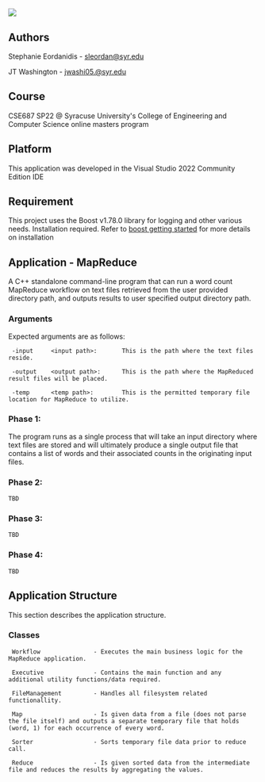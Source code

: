 <h1><img src="https://fastly.cdn.syracuse.edu/logos/syr_eng-comp-science_full.svg"></h1>


## Authors
Stephanie Eordanidis - sleordan@syr.edu

JT Washington - jwashi05.@syr.edu

## Course
CSE687 SP22 @ Syracuse University's College of Engineering and Computer Science online masters program

## Platform
This application was developed in the Visual Studio 2022 Community Edition IDE

## Requirement
This project uses the Boost v1.78.0 library for logging and other various needs. Installation required. Refer to <a href="https://www.boost.org/doc/libs/1_78_0/more/getting_started/index.html">boost getting started</a> for more details on installation

## Application - MapReduce
A C++ standalone command-line program that can run a word count MapReduce workflow on text files retrieved from the user provided directory path, and outputs results to user specified output directory path.

### Arguments
Expected arguments are as follows:

	 -input 	<input path>: 		This is the path where the text files reside.
	 
	 -output 	<output path>: 		This is the path where the MapReduced result files will be placed.
	 
	 -temp 		<temp path>: 		This is the permitted temporary file location for MapReduce to utilize.
	
	
### Phase 1: 
The program runs as a single process that will take an input directory where text files are stored and will ultimately produce a single output file that contains a list of words and their associated counts in the originating input files.

### Phase 2:
	TBD

### Phase 3:
	TBD

### Phase 4:
	TBD

## Application Structure
This section describes the application structure.

### Classes
	 Workflow				- Executes the main business logic for the MapReduce application.
	 
	 Executive				- Contains the main function and any additional utility functions/data required.
	 
	 FileManagement			- Handles all filesystem related functionallity.
	 
	 Map					- Is given data from a file (does not parse the file itself) and outputs a separate temporary file that holds (word, 1) for each occurrence of every word.
	 
	 Sorter					- Sorts temporary file data prior to reduce call.
	 
	 Reduce					- Is given sorted data from the intermediate file and reduces the results by aggregating the values.